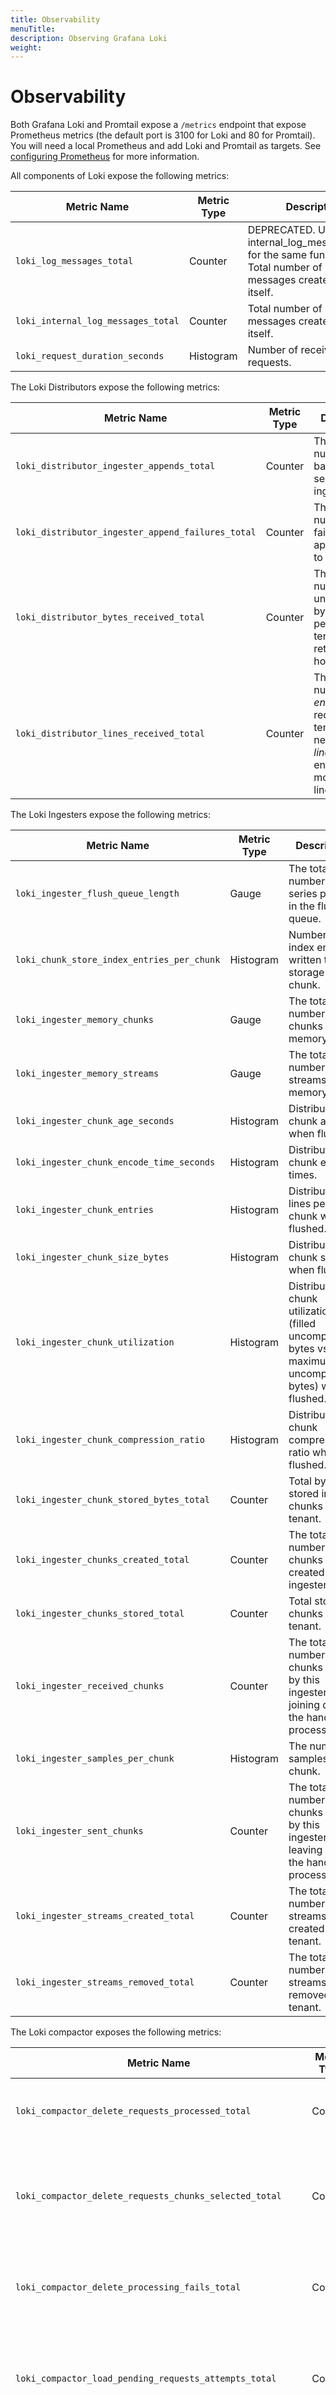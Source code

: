 ```yaml
---
title: Observability
menuTitle:  
description: Observing Grafana Loki
weight: 
---
```

# Observability

Both Grafana Loki and Promtail expose a `/metrics` endpoint that expose Prometheus
metrics (the default port is 3100 for Loki and 80 for Promtail). You will need
a local Prometheus and add Loki and Promtail as targets. See [configuring
Prometheus](https://prometheus.io/docs/prometheus/latest/configuration/configuration)
for more information.

All components of Loki expose the following metrics:

| Metric Name                        | Metric Type | Description                                                                                                                  |
| ---------------------------------- | ----------- | ---------------------------------------------------------------------------------------------------------------------------- |
| `loki_log_messages_total`          | Counter     | DEPRECATED. Use internal_log_messages_total for the same functionality. Total number of log messages created by Loki itself. |
| `loki_internal_log_messages_total` | Counter     | Total number of log messages created by Loki itself.                                                                         |
| `loki_request_duration_seconds`    | Histogram   | Number of received HTTP requests.                                                                                            |

The Loki Distributors expose the following metrics:

| Metric Name                                       | Metric Type | Description                                                                                                                          |
| ------------------------------------------------- | ----------- | ------------------------------------------------------------------------------------------------------------------------------------ |
| `loki_distributor_ingester_appends_total`         | Counter     | The total number of batch appends sent to ingesters.                                                                                 |
| `loki_distributor_ingester_append_failures_total` | Counter     | The total number of failed batch appends sent to ingesters.                                                                          |
| `loki_distributor_bytes_received_total`           | Counter     | The total number of uncompressed bytes received per both tenant and retention hours.                                                                          |
| `loki_distributor_lines_received_total`           | Counter     | The total number of log _entries_ received per tenant (not necessarily of _lines_, as an entry can have more than one line of text). |

The Loki Ingesters expose the following metrics:

| Metric Name                                  | Metric Type | Description                                                                                               |
| -------------------------------------------- | ----------- | --------------------------------------------------------------------------------------------------------- |
| `loki_ingester_flush_queue_length`           | Gauge       | The total number of series pending in the flush queue.                                                    |
| `loki_chunk_store_index_entries_per_chunk`   | Histogram   | Number of index entries written to storage per chunk.                                                     |
| `loki_ingester_memory_chunks`                | Gauge       | The total number of chunks in memory.                                                                     |
| `loki_ingester_memory_streams`               | Gauge       | The total number of streams in memory.                                                                    |
| `loki_ingester_chunk_age_seconds`            | Histogram   | Distribution of chunk ages when flushed.                                                                  |
| `loki_ingester_chunk_encode_time_seconds`    | Histogram   | Distribution of chunk encode times.                                                                       |
| `loki_ingester_chunk_entries`                | Histogram   | Distribution of lines per-chunk when flushed.                                                             |
| `loki_ingester_chunk_size_bytes`             | Histogram   | Distribution of chunk sizes when flushed.                                                                 |
| `loki_ingester_chunk_utilization`            | Histogram   | Distribution of chunk utilization (filled uncompressed bytes vs maximum uncompressed bytes) when flushed. |
| `loki_ingester_chunk_compression_ratio`      | Histogram   | Distribution of chunk compression ratio when flushed.                                                     |
| `loki_ingester_chunk_stored_bytes_total`     | Counter     | Total bytes stored in chunks per tenant.                                                                  |
| `loki_ingester_chunks_created_total`         | Counter     | The total number of chunks created in the ingester.                                                       |
| `loki_ingester_chunks_stored_total`          | Counter     | Total stored chunks per tenant.                                                                           |
| `loki_ingester_received_chunks`              | Counter     | The total number of chunks sent by this ingester whilst joining during the handoff process.               |
| `loki_ingester_samples_per_chunk`            | Histogram   | The number of samples in a chunk.                                                                         |
| `loki_ingester_sent_chunks`                  | Counter     | The total number of chunks sent by this ingester whilst leaving during the handoff process.               |
| `loki_ingester_streams_created_total`        | Counter     | The total number of streams created per tenant.                                                           |
| `loki_ingester_streams_removed_total`        | Counter     | The total number of streams removed per tenant.                                                           |

The Loki compactor exposes the following metrics:

| Metric Name                                                   | Metric Type | Description                                                                                             |
| ------------------------------------------------------------- | ----------- | ------------------------------------------------------------------------------------------------------- |
| `loki_compactor_delete_requests_processed_total`              | Counter     | Number of delete requests processed per user.                                                           |
| `loki_compactor_delete_requests_chunks_selected_total`        | Counter     | Number of chunks selected while building delete plans per user.                                         |
| `loki_compactor_delete_processing_fails_total`                | Counter     | Number of times the delete phase of compaction has failed.                                                 |
| `loki_compactor_load_pending_requests_attempts_total`         | Counter     | Number of attempts that were made to load pending requests with status.                                 |
| `loki_compactor_oldest_pending_delete_request_age_seconds`    | Gauge       | Age of oldest pending delete request in seconds since they are over their cancellation period.         |
| `loki_compactor_pending_delete_requests_count`                | Gauge       | Count of delete requests which are over their cancellation period and have not finished processing yet. |
| `loki_compactor_deleted_lines`                                | Counter     | Number of deleted lines per user.                                                                       |

Promtail exposes these metrics:

| Metric Name                               | Metric Type | Description                                                                                |
| ----------------------------------------- | ----------- | ------------------------------------------------------------------------------------------ |
| `promtail_read_bytes_total`               | Gauge       | Number of bytes read.                                                                      |
| `promtail_read_lines_total`               | Counter     | Number of lines read.                                                                      |
| `promtail_dropped_bytes_total`            | Counter     | Number of bytes dropped because failed to be sent to the ingester after all retries.       |
| `promtail_dropped_entries_total`          | Counter     | Number of log entries dropped because failed to be sent to the ingester after all retries. |
| `promtail_encoded_bytes_total`            | Counter     | Number of bytes encoded and ready to send.                                                 |
| `promtail_file_bytes_total`               | Gauge       | Number of bytes read from files.                                                           |
| `promtail_files_active_total`             | Gauge       | Number of active files.                                                                    |
| `promtail_request_duration_seconds` | Histogram   | Number of send requests.                                                                   |
| `promtail_sent_bytes_total`               | Counter     | Number of bytes sent.                                                                      |
| `promtail_sent_entries_total`             | Counter     | Number of log entries sent to the ingester.                                                |
| `promtail_targets_active_total`           | Gauge       | Number of total active targets.                                                            |
| `promtail_targets_failed_total`           | Counter     | Number of total failed targets.                                                            |

Most of these metrics are counters and should continuously increase during normal operations:

1. Your app emits a log line to a file that is tracked by Promtail.
2. Promtail reads the new line and increases its counters.
3. Promtail forwards the log line to a Loki distributor, where the received
   counters should increase.
4. The Loki distributor forwards the log line to a Loki ingester, where the
   request duration counter should increase.

If Promtail uses any pipelines with metrics stages, those metrics will also be
exposed by Promtail at its `/metrics` endpoint. See Promtail's documentation on
[Pipelines]({{< relref "../send-data/promtail/pipelines" >}}) for more information.

An example Grafana dashboard was built by the community and is available as
dashboard [10004](/dashboards/10004).

## Metrics cardinality

Some of the Loki observability metrics are emitted per tracked file (active), with the file path included in labels. 
This increases the quantity of label values across the environment, thereby increasing cardinality. Best practices with Prometheus [labels](https://prometheus.io/docs/practices/naming/#labels) discourage increasing cardinality in this way. 
Review your emitted metrics before scraping with Prometheus, and configure the scraping to avoid this issue.


## Mixins

The Loki repository has a [mixin](https://github.com/grafana/loki/blob/main/production/loki-mixin) that includes a
set of dashboards, recording rules, and alerts. Together, the mixin gives you a
comprehensive package for monitoring Loki in production.

For more information about mixins, take a look at the docs for the
[monitoring-mixins project](https://github.com/monitoring-mixins/docs).
